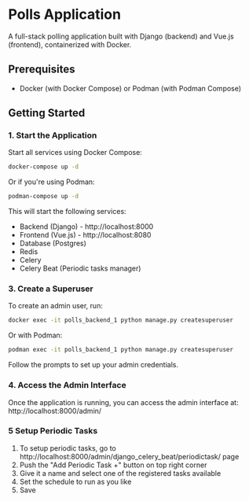 # Polls Application

A full-stack polling application built with Django (backend) and Vue.js (frontend), containerized with Docker.

## Prerequisites

- Docker (with Docker Compose) or Podman (with Podman Compose)

## Getting Started

### 1. Start the Application

Start all services using Docker Compose:

```bash
docker-compose up -d
```

Or if you're using Podman:

```bash
podman-compose up -d
```

This will start the following services:
- Backend (Django) - http://localhost:8000
- Frontend (Vue.js) - http://localhost:8080
- Database (Postgres)
- Redis
- Celery
- Celery Beat (Periodic tasks manager)

### 3. Create a Superuser

To create an admin user, run:

```bash
docker exec -it polls_backend_1 python manage.py createsuperuser
```

Or with Podman:

```bash
podman exec -it polls_backend_1 python manage.py createsuperuser
```

Follow the prompts to set up your admin credentials.

### 4. Access the Admin Interface

Once the application is running, you can access the admin interface at:
http://localhost:8000/admin/


### 5 Setup Periodic Tasks
1. To setup periodic tasks, go to http://localhost:8000/admin/django_celery_beat/periodictask/ page
2. Push the "Add Periodic Task +" button on top right corner
3. Give it a name and select one of the registered tasks available
4. Set the schedule to run as you like
5. Save
